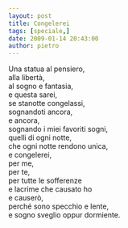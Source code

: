 ```yaml
---
layout: post
title: Congelerei
tags: [speciale,]
date: 2009-01-14 20:43:00
author: pietro
---
```

Una statua al pensiero,<br/>alla libertà,<br/>al sogno e fantasia,<br/>e questa sarei,<br/>se stanotte congelassi,<br/>sognandoti ancora,<br/>e ancora,<br/>sognando i miei favoriti sogni,<br/>quelli di ogni notte,<br/>che ogni notte rendono unica,<br/>e congelerei,<br/>per me,<br/>per te,<br/>per tutte le sofferenze<br/>e lacrime che causato ho<br/>e causerò,<br/>perché sono specchio e lente,<br/>e sogno sveglio oppur dormiente.

